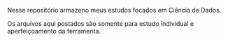 Nesse repositório armazeno meus estudos focados em Ciência de Dados.

Os arquivos aqui postados são somente para estudo índividual e aperfeiçoamento da ferramenta.
